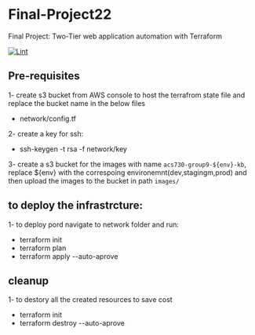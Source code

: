 # Final-Project22
Final Project: Two-Tier web application automation with Terraform

[![Lint](https://github.com/ACS730-Grp9/Final-Project22/actions/workflows/tflint.yml/badge.svg)](https://github.com/ACS730-Grp9/Final-Project22/actions/workflows/tflint.yml)

## Pre-requisites

1- create s3 bucket from AWS console to host the terrafrom state file and replace the bucket name in the below files 
  - network/config.tf

2- create a key for ssh:
 - ssh-keygen -t rsa -f network/key

3- create a s3 bucket for the images with name `acs730-group9-${env}-kb`, replace ${env} with the correspoing environemnt(dev,stagingm,prod) and then upload the images to the bucket in path `images/`

## to deploy the infrastrcture:

1- to deploy pord navigate to network folder and run:
- terraform init
- terraform plan
- terraform apply --auto-aprove

## cleanup

1- to destory all the created resources to save cost
- terraform init
- terraform destroy --auto-aprove
